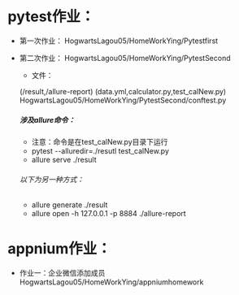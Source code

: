 # pytest作业：
- 第一次作业：
    HogwartsLagou05/HomeWorkYing/Pytestfirst
- 第二次作业：
    HogwartsLagou05/HomeWorkYing/PytestSecond
    
    - 文件：
    
    (/result,/allure-report)
    (data.yml,calculator.py,test_calNew.py)
    HogwartsLagou05/HomeWorkYing/PytestSecond/conftest.py
    
   ##### 涉及allure命令：
   - 注意：命令是在test_calNew.py目录下运行 
   - pytest --alluredir=./resutl test_calNew.py
   - allure serve ./result   
  
   ###### 以下为另一种方式：     
   - allure generate ./result
   - allure open -h 127.0.0.1 -p 8884 ./allure-report

      
# appnium作业：
- 作业一：企业微信添加成员
    HogwartsLagou05/HomeWorkYing/appniumhomework
